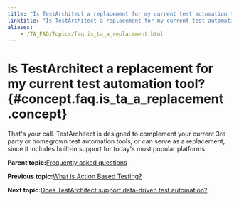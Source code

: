 ```yaml
--- 
title: "Is TestArchitect a replacement for my current test automation tool?"
linktitle: "Is TestArchitect a replacement for my current test automation tool?"
aliases: 
    - /TA_FAQ/Topics/faq.is_ta_a_replacement.html
---
```

# Is TestArchitect a replacement for my current test automation tool? {#concept.faq.is_ta_a_replacement .concept}

That's your call. TestArchitect is designed to complement your current 3rd party or homegrown test automation tools, or can serve as a replacement, since it includes built-in support for today's most popular platforms.

**Parent topic:**[Frequently asked questions](../../TA_Help/Topics/Support_FAQ.html)

**Previous topic:**[What is Action Based Testing?](../../TA_FAQ/Topics/faq.what_is_abt.html)

**Next topic:**[Does TestArchitect support data-driven test automation?](../../TA_FAQ/Topics/faq.does_ta_support_data-driven.html)

